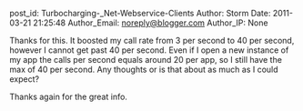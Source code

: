 post_id: Turbocharging-_Net-Webservice-Clients
Author: Storm
Date: 2011-03-21 21:25:48
Author_Email: noreply@blogger.com
Author_IP: None

Thanks for this. It boosted my call rate from 3 per second to 40 per second,
however I cannot get past 40 per second. Even if I open a new instance of my
app the calls per second equals around 20 per app, so I still have the max of
40 per second. Any thoughts or is that about as much as I could expect?

Thanks again for the great info.
